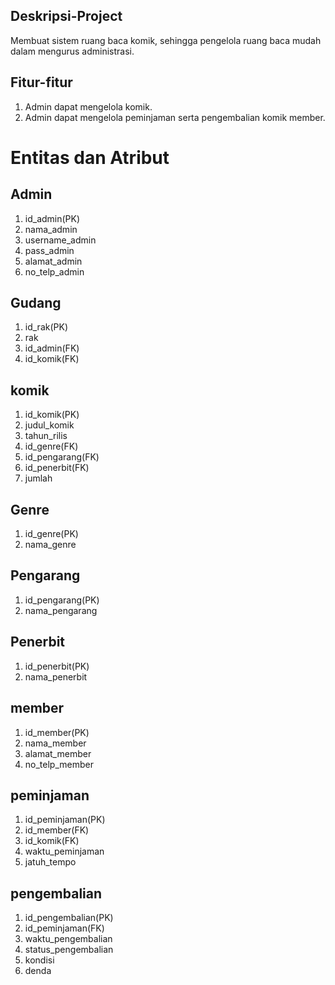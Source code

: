 ## Deskripsi-Project
Membuat sistem ruang baca komik, sehingga pengelola ruang baca mudah dalam mengurus administrasi.
## Fitur-fitur
1. Admin dapat mengelola komik.
2. Admin dapat mengelola peminjaman serta pengembalian komik member.

# Entitas dan Atribut
## Admin
1. id_admin(PK)
2. nama_admin
3. username_admin
4. pass_admin
5. alamat_admin
6. no_telp_admin

## Gudang
1. id_rak(PK)
2. rak
3. id_admin(FK)
4. id_komik(FK)

## komik
1. id_komik(PK)
2. judul_komik
3. tahun_rilis
4. id_genre(FK)
5. id_pengarang(FK)
6. id_penerbit(FK)
7. jumlah

## Genre
1. id_genre(PK)
2. nama_genre

## Pengarang
1. id_pengarang(PK)
2. nama_pengarang


## Penerbit
1. id_penerbit(PK)
2. nama_penerbit

## member
1. id_member(PK)
2. nama_member
3. alamat_member
4. no_telp_member

## peminjaman
1. id_peminjaman(PK)
2. id_member(FK)
3. id_komik(FK)
4. waktu_peminjaman
5. jatuh_tempo

## pengembalian
1. id_pengembalian(PK)
2. id_peminjaman(FK)
3. waktu_pengembalian
4. status_pengembalian
5. kondisi
6. denda

